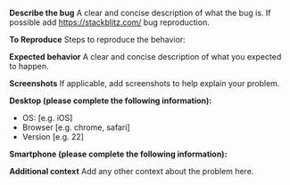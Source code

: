 **Describe the bug**
A clear and concise description of what the bug is.
If possible add https://stackblitz.com/ bug reproduction.

**To Reproduce**
Steps to reproduce the behavior:

**Expected behavior**
A clear and concise description of what you expected to happen.

**Screenshots**
If applicable, add screenshots to help explain your problem.

**Desktop (please complete the following information):**

- OS: [e.g. iOS]
- Browser [e.g. chrome, safari]
- Version [e.g. 22]

**Smartphone (please complete the following information):**

**Additional context**
Add any other context about the problem here.
